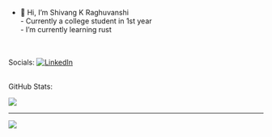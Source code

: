 - 👋 Hi, I’m Shivang K Raghuvanshi<br>- Currently a college student in 1st year<br>- I’m currently learning rust<br><br><br>


Socials:
[![LinkedIn](https://img.shields.io/badge/LinkedIn-%230077B5.svg?logo=linkedin&logoColor=white)](https://linkedin.com/in/shivkr6) 

<br>GitHub Stats:

![](https://github-readme-stats.vercel.app/api/top-langs/?username=shivkr6&theme=nord&hide_border=false&include_all_commits=false&count_private=false&layout=compact)

---
[![](https://visitcount.itsvg.in/api?id=shivkr6&icon=1&color=12)](https://visitcount.itsvg.in)

<!---
shivkr6/shivkr6 is a ✨ special ✨ repository because its `README.md` (this file) appears on your GitHub profile.
You can click the Preview link to take a look at your changes.
--->
